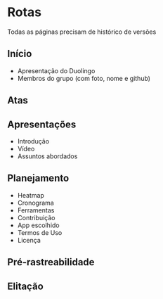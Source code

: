# Rotas

Todas as páginas precisam de histórico de versões

## Início

- Apresentação do Duolingo
- Membros do grupo (com foto, nome e github)

## Atas

## Apresentações

- Introdução
- Vídeo
- Assuntos abordados

## Planejamento

- Heatmap
- Cronograma
- Ferramentas
- Contribuição
- App escolhido
- Termos de Uso
- Licença

## Pré-rastreabilidade
## Elitação